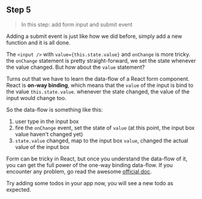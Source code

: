 ## Step 5
> In this step: add form input and submit event

Adding a submit event is just like how we did before, simply add a new function and it is all done.

The `<input />` with `value={this.state.value}` and `onChange` is more tricky. the `onChange` statement is pretty straight-forward, we set the state whenever the value changed. But how about the `value` statement?

Turns out that we have to learn the data-flow of a React form component. React is **on-way binding**, which means that the `value` of the input is bind to the value `this.state.value`. whenever the state changed, the value of the input would change too.

So the data-flow is something like this:
1. user type in the input box
2. fire the `onChange` event, set the state of `value` (at this point, the input box value haven't changed yet)
3. `state.value` changed, map to the input box `value`, changed the actual value of the input box


Form can be tricky in React, but once you understand the data-flow of it, you can get the full power of the one-way binding data-flow. If you encounter any problem, go read the awesome [official doc](https://facebook.github.io/react/docs/forms.html).

Try adding some todos in your app now, you will see a new todo as expected.
